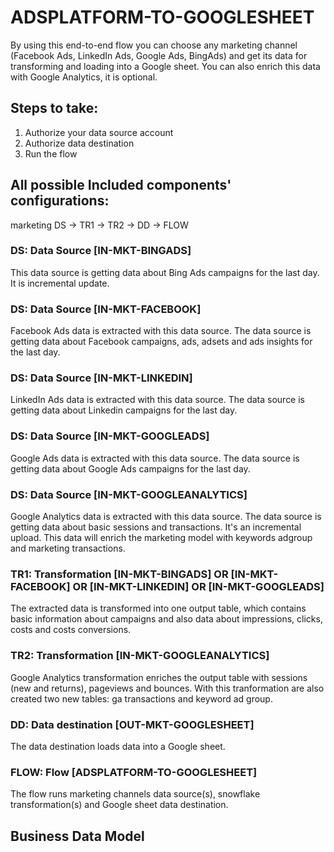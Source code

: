 # ADSPLATFORM-TO-GOOGLESHEET

By using this end-to-end flow you can choose any marketing channel (Facebook Ads, LinkedIn Ads, Google Ads, BingAds) and get its data for transforming and loading into a Google sheet. You can also enrich this data with Google Analytics, it is optional.

## Steps to take:
1. Authorize your data source account
2. Authorize data destination
3. Run the flow

## All possible Included components' configurations:

marketing DS -> TR1 -> TR2 -> DD -> FLOW

### DS: Data Source [IN-MKT-BINGADS] 

This data source is getting data about Bing Ads campaigns for the last day. It is incremental update.

### DS: Data Source [IN-MKT-FACEBOOK]

Facebook Ads data is extracted with this data source. The data source is getting data about Facebook campaigns, ads, adsets and ads insights for the last day.

### DS: Data Source [IN-MKT-LINKEDIN]

LinkedIn Ads data is extracted with this data source. The data source is getting data about Linkedin campaigns for the last day.

### DS: Data Source [IN-MKT-GOOGLEADS]

Google Ads data is extracted with this data source. The data source is getting data about Google Ads campaigns for the last day.

### DS: Data Source [IN-MKT-GOOGLEANALYTICS]

Google Analytics data is extracted with this data source. The data source is getting data about basic sessions and transactions. It's an incremental upload. This data will enrich the marketing model with keywords adgroup and marketing transactions.

### TR1: Transformation [IN-MKT-BINGADS] OR [IN-MKT-FACEBOOK] OR [IN-MKT-LINKEDIN] OR [IN-MKT-GOOGLEADS]

The extracted data is transformed into one output table, which contains basic information about campaigns and also data about impressions, clicks, costs and costs conversions.

### TR2: Transformation [IN-MKT-GOOGLEANALYTICS]

Google Analytics transformation enriches the output table with sessions (new and returns), pageviews and bounces. With this tranformation are also created two new tables: ga transactions and keyword ad group.

### DD: Data destination [OUT-MKT-GOOGLESHEET]

The data destination loads data into a Google sheet.

### FLOW: Flow [ADSPLATFORM-TO-GOOGLESHEET]

The flow runs marketing channels data source(s), snowflake transformation(s) and Google sheet data destination.

## Business Data Model




